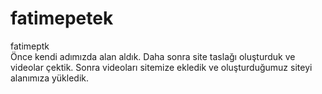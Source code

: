 # fatimepetek
fatimeptk <br>
Önce kendi adımızda alan aldık. Daha sonra site taslağı oluşturduk ve videolar çektik. Sonra videoları sitemize ekledik ve oluşturduğumuz siteyi alanımıza yükledik.
